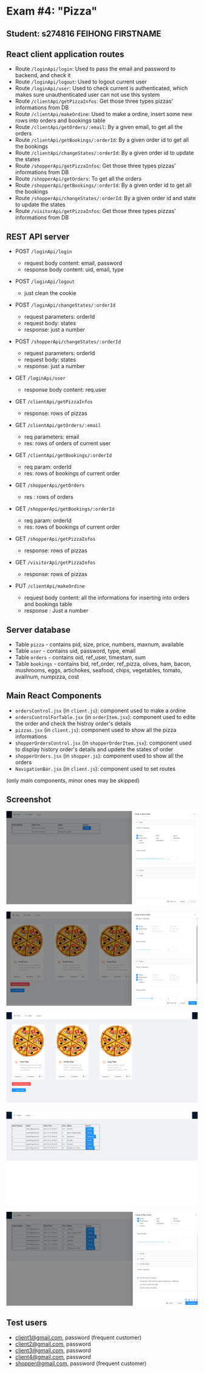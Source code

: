 # Exam #4: "Pizza"

## Student: s274816 FEIHONG FIRSTNAME

## React client application routes

- Route `/loginApi/login`: Used to pass the email and password to backend, and check it
- Route `/loginApi/logout`: Used to logout current user
- Route `/loginApi/user`: Used to check current is authenticated, which makes sure unauthenticated user can not use this system
- Route `/clientApi/getPizzaInfos`: Get those three types pizzas' informations from DB
- Route `/clientApi/makeOrdine`: Used to make a ordine, insert some new rows into orders and bookings table
- Route `/clientApi/getOrders/:email`: By a given email, to get all the orders
- Route `/clientApi/getBookings/:orderId`: By a given order id to get all the bookings
- Route `/clientApi/changeStates/:orderId`: By a given order id to update the states
- Route `/shopperApi/getPizzaInfos`: Get those three types pizzas' informations from DB
- Route `/shopperApi/getOrders`: To get all the orders
- Route `/shopperApi/getBookings/:orderId`: By a given order id to get all the bookings
- Route `/shopperApi/changeStates/:orderId`: By a given order id and state to update the states
- Route `/visitorApi/getPizzaInfos`: Get those three types pizzas' informations from DB

## REST API server

- POST `/loginApi/login`

  - request body content: email, password
  - response body content: uid, email, type
- POST `/loginApi/logout`

  - just clean the cookie
- POST `/loginApi/changeStates/:orderId`

  - request parameters: orderId
  - request body: states
  - response: just a number
- POST `/shopperApi/changeStates/:orderId`

  - request parameters: orderId
  - request body: states
  - response: just a number
- GET `/loginApi/user`

  - response body content: req.user
- GET `/clientApi/getPizzaInfos`

  - response: rows of pizzas
- GET `/clientApi/getOrders/:email`

  - req parameters: email
  - res: rows of orders of current user
- GET `/clientApi/getBookings/:orderId`

  - req param: orderId
  - res: rows of bookings of current order
- GET `/shopperApi/getOrders`

  - res : rows of orders
- GET `/shopperApi/getBookings/:orderId`

  - req param: orderId
  - res: rows of bookings of current order
- GET `/shopperApi/getPizzaInfos`

  - response: rows of pizzas
- GET `/visitorApi/getPizzaInfos`

  - response: rows of pizzas
- PUT `/clientApi/makeOrdine`

  - request body content: all the informations for inserting into orders and bookings table
  - response : Just a number

## Server database

- Table `pizza` - contains pid, size, price, numbers, maxnum, available
- Table `user` - contains uid, password, type, email
- Table `orders` - contains oid, ref_user, timestam, sum
- Table `bookings` - contains bid, ref_order, ref_pizza, olives, ham, bacon, mushrooms, eggs, artichokes, seafood, chips, vegetables, tomato, availnum, numpizza, cost

## Main React Components

- `ordersControl.jsx` (in `client.js`): component used to make a ordine
- `ordersControlForTable.jsx` (in `orderItem.jsx`): component used to edite the order and check the histroy order's details
- `pizzas.jsx` (in `client.js`): component used to show all the pizza informations
- `shopperOrdersControl.jsx` (in `shopperOrderItem.jsx`): component used to display history order's details and updete the states of order
- `shopperOrders.jsx` (in `shopper.js`): component used to show all the orders
- `NavigationBar.jsx` (in `client.js`): component used to set routes

(only _main_ components, minor ones may be skipped)

## Screenshot

![Configurator Screenshot](./img/historyOrdersClient.png)

![Configurator Screenshot](./img/makeAOrdine.png)

![Configurator Screenshot](./img/menuClient.png)

![Configurator Screenshot](./img/orderListShopper.png)

![Configurator Screenshot](./img/updateStatusShopper.png)


## Test users

* client1@gmail.com, password (frequent customer)
* client2@gmail.com, password
* client3@gmail.com, password
* client4@gmail.com, password
* shopper@gmail.com, password (frequent customer)
